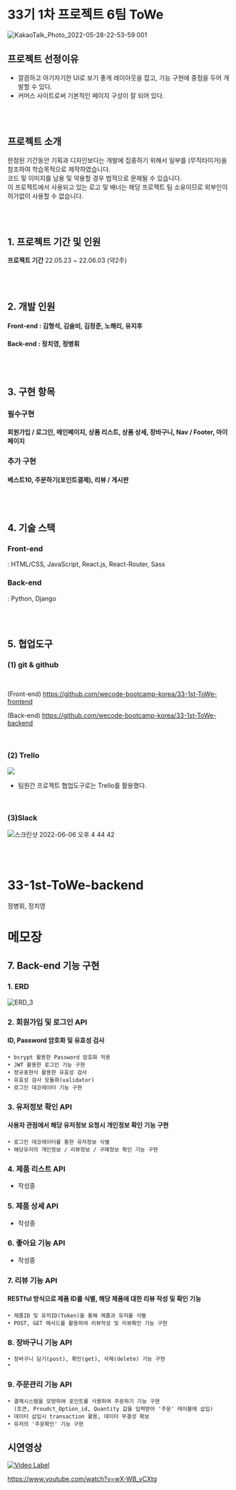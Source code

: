 # 33기 1차 프로젝트 6팀 ToWe

![KakaoTalk_Photo_2022-05-28-22-53-59 001](https://user-images.githubusercontent.com/93895746/172115466-3caf6857-746e-4436-9184-a49d6006a035.png)

## 프로젝트 선정이유

- 깔끔하고 아기자기한 UI로 보기 좋게 레이아웃을 잡고, 기능 구현에 중점을 두어 개발할 수 있다.
- 커머스 사이트로써 기본적인 페이지 구성이 잘 되어 있다.

<br><br>

## 프로젝트 소개

한정된 기간동안 기획과 디자인보다는 개발에 집중하기 위해서 일부를 (무직타이거)을 참조하여 학습목적으로 제작하였습니다. <br>
코드 및 이미지를 남용 및 악용할 경우 법적으로 문제될 수 있습니다. <br>
이 프로젝트에서 사용되고 있는 로고 및 배너는 해당 프로젝트 팀 소유이므로 외부인이 허가없이 사용할 수 없습니다.

<br><br>

## 1. 프로젝트 기간 및 인원

**프로젝트 기간**
22.05.23 ~ 22.06.03 (약2주)

<br><br>

## 2. 개발 인원

#### Front-end : 김형석, 김슬비, 김정준, 노해리, 유지후

#### Back-end : 정치영, 정병휘

<br><br>

## 3. 구현 항목

### 필수구현

#### 회원가입 / 로그인, 메인페이지, 상품 리스트, 상품 상세, 장바구니, Nav / Footer, 마이페이지

### 추가 구현

#### 베스트10, 주문하기(포인트결제), 리뷰 / 게시판

<br><br>

## 4. 기술 스택

### Front-end

: HTML/CSS, JavaScript, React.js, React-Router, Sass

### Back-end

: Python, Django

<br><br>

## 5. 협업도구

### (1) git & github
<br>

(Front-end) https://github.com/wecode-bootcamp-korea/33-1st-ToWe-frontend <br>

(Back-end) https://github.com/wecode-bootcamp-korea/33-1st-ToWe-backend

<br>

### (2) Trello

![](https://velog.velcdn.com/images/seul06/post/278a77fb-8985-45c4-b809-763545d0b289/image.png)

- 팀원간 프로젝트 협업도구로는 Trello를 활용했다.

<br>

### (3)Slack

![스크린샷 2022-06-06 오후 4 44 42](https://user-images.githubusercontent.com/93895746/172118267-98978164-f17e-44ae-b36d-ef1fed4518f4.png)

<br>
<br>

# 33-1st-ToWe-backend
정병휘, 정치영

# 메모장

## 7. Back-end 기능 구현

### 1. ERD

![ERD_3](https://user-images.githubusercontent.com/101810494/173720423-84cabf61-5c94-4de1-a835-ab61df9c0bd3.jpg)

### 2. 회원가입 및 로그인 API

#### ID, Password 암호화 및 유효성 검사
```
• bcrypt 활용한 Password 암호화 적용
• JWT 활용한 로그인 기능 구현
• 정규표현식 활용한 유효성 검사
• 유효성 검사 모듈화(validator)
• 로그인 데코레이터 기능 구현
```

### 3. 유저정보 확인 API

#### 사용자 관점에서 해당 유저정보 요청시 개인정보 확인 기능 구현
```
• 로그인 데코레이터를 통한 유저정보 식별
• 해당유저의 개인정보 / 리뷰정보 / 구매정보 확인 기능 구현
```

### 4. 제품 리스트 API

- 작성중

### 5. 제품 상세 API

- 작성중

### 6. 좋아요 기능 API

- 작성중

### 7. 리뷰 기능 API

#### RESTful 방식으로 제품 ID를 식별, 해당 제품에 대한 리뷰 작성 및 확인 기능
```
• 제품ID 및 유저ID(Token)을 통해 제품과 유저를 식별
• POST, GET 메서드를 활용하여 리뷰작성 및 리뷰확인 기능 구현
```
    
### 8. 장바구니 기능 API

```
• 장바구니 담기(post), 확인(get), 삭제(delete) 기능 구현
•
```

### 9. 주문관리 기능 API

```
• 결제시스템을 모방하여 포인트를 사용하여 주문하기 기능 구현
  (토큰, Proudct_Option_id, Quantity 값을 입력받아 '주문' 테이블에 삽입)
• 데이터 삽입시 transaction 활용, 데이터 무결성 확보
• 유저의 '주문확인' 기능 구현
```

## 시연영상

[![Video Label](http://img.youtube.com/vi/wX-WB_yCXtg/0.jpg)](https://youtu.be/wX-WB_yCXtg)

https://www.youtube.com/watch?v=wX-WB_yCXtg
